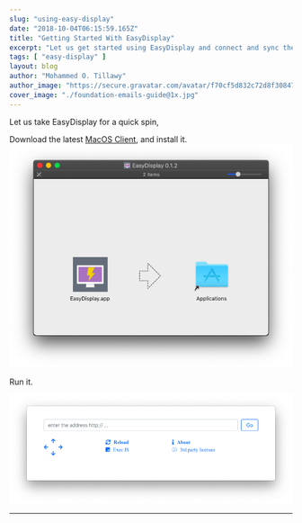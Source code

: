 ```yaml
---
slug: "using-easy-display"
date: "2018-10-04T06:15:59.165Z"
title: "Getting Started With EasyDisplay"
excerpt: "Let us get started using EasyDisplay and connect and sync the Mac and iPad client"
tags: [ "easy-display" ]
layout: blog
author: "Mohammed O. Tillawy"
author_image: "https://secure.gravatar.com/avatar/f70cf5d832c72d8f308471ae656b57dc"
cover_image: "./foundation-emails-guide@1x.jpg"
---
```



Let us take EasyDisplay for a quick spin,

Download the latest [MacOS Client](/download), and install it.
![easy-display-mac-app](download.png)

Run it.

![easy-display-mac-app](mac-app.png)



---
